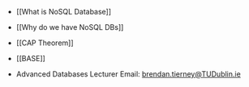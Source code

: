 * [[What is NoSQL Database]]

* [[Why do we have NoSQL DBs]]

* [[CAP Theorem]]

* [[BASE]]

* Advanced Databases Lecturer Email: brendan.tierney@TUDublin.ie